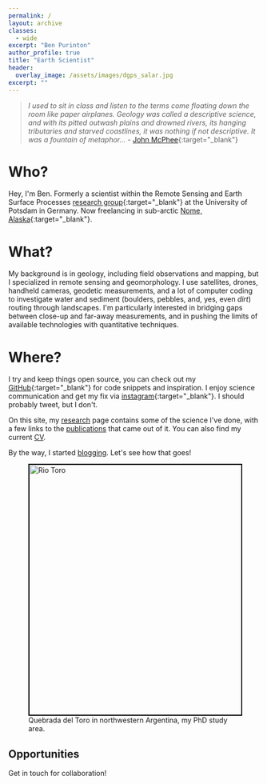 ```yaml
---
permalink: /
layout: archive
classes:
  - wide
excerpt: "Ben Purinton"
author_profile: true
title: "Earth Scientist"
header:
  overlay_image: /assets/images/dgps_salar.jpg
excerpt: ""
---
```


> _I used to sit in class and listen to the terms come floating down the room like paper airplanes. Geology was called a descriptive science, and with its pitted outwash plains and drowned rivers, its hanging tributaries and starved coastlines, it was nothing if not descriptive. It was a fountain of metaphor..._ - [John McPhee](https://archive.nytimes.com/www.nytimes.com/books/first/m/mcphee-annals.html){:target="_blank"}

# Who?

Hey, I'm Ben. Formerly a scientist within the Remote Sensing and Earth Surface Processes [research group](https://up-rs-esp.github.io/){:target="_blank"} at the University of Potsdam in Germany. Now freelancing in sub-arctic [Nome, Alaska](https://www.visitnomealaska.com/){:target="_blank"}. 

# What?

My background is in geology, including field observations and mapping, but I specialized in remote sensing and geomorphology. I use satellites, drones, handheld cameras, geodetic measurements, and a lot of computer coding to investigate water and sediment (boulders, pebbles, and, yes, even *dirt*) routing through landscapes. I'm particularly interested in bridging gaps between close-up and far-away measurements, and in pushing the limits of available technologies with quantitative techniques. 

# Where?

I try and keep things open source, you can check out my [GitHub](https://github.com/bpurinton){:target="_blank"} for code snippets and inspiration. I enjoy science communication and get my fix via [instagram](https://instagram.com/dirt_facts){:target="_blank"}. I should probably tweet, but I don't.

On this site, my [research](/research/) page contains some of the science I've done, with a few links to the [publications](/publications/) that came out of it. You can also find my current [CV](/cv/). 

By the way, I started [blogging](/blog/). Let's see how that goes!

<figure class="align-center">
  <img src="/assets/images/Toro_full.jpg" alt="Rio Toro" style="border: 2px solid black" width="500">
  <figcaption>Quebrada del Toro in northwestern Argentina, my PhD study area.</figcaption>
</figure>

<!-- <img style="border: 2px solid black" src="/assets/images/Toro_full.jpg" alt="Rio Toro" width="500">
<p align="left">
  <i>Quebrada del Toro in northwestern Argentina, my PhD study area.</i>
</p> -->

## Opportunities
Get in touch for collaboration!